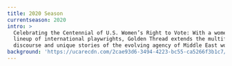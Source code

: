 ```yaml
---
title: 2020 Season
currentseason: 2020
intro: >
  Celebrating the Centennial of U.S. Women’s Right to Vote: With a women-led
  lineup of international playwrights, Golden Thread extends the multifaceted
  discourse and unique stories of the evolving agency of Middle East women.
background: 'https://ucarecdn.com/2cae93d6-3494-4223-bc55-ca5266f3b1c7/'
---
```


